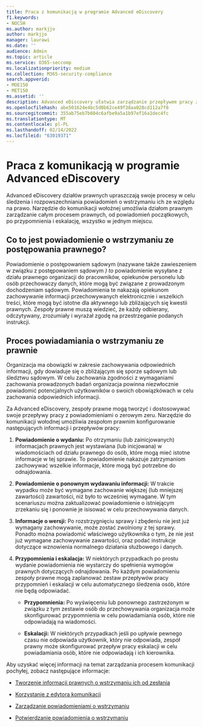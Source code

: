 ```yaml
---
title: Praca z komunikacją w programie Advanced eDiscovery
f1.keywords:
- NOCSH
ms.author: markjjo
author: markjjo
manager: laurawi
ms.date: ''
audience: Admin
ms.topic: article
ms.service: O365-seccomp
ms.localizationpriority: medium
ms.collection: M365-security-compliance
search.appverid:
- MOE150
- MET150
ms.assetid: ''
description: Advanced eDiscovery ułatwia zarządzanie przepływem pracy z powiadomieniami o wstrzymaniu ze względu na przepisy prawne w celu powiadamiania opiekunów podczas dochodzenia prawnego.
ms.openlocfilehash: abe501624e4bc5d0b62ce49f38aa028cd112a7f8
ms.sourcegitcommit: 355ab75eb7b604c6afbe9a5a1b97ef16a1dec4fc
ms.translationtype: MT
ms.contentlocale: pl-PL
ms.lasthandoff: 02/14/2022
ms.locfileid: "63019371"
---
```

# <a name="work-with-communications-in-advanced-ediscovery"></a>Praca z komunikacją w programie Advanced eDiscovery

Advanced eDiscovery działów prawnych upraszczają swoje procesy w celu śledzenia i rozpowszechniania powiadomień o wstrzymaniu ich ze względu na prawo. Narzędzie do komunikacji wołożnej umożliwia działom prawnym zarządzanie całym procesem prawnych, od powiadomień początkowych, po przypomnienia i eskalację, wszystko w jednym miejscu.

## <a name="what-is-a-legal-hold-notification"></a>Co to jest powiadomienie o wstrzymaniu ze postępowania prawnego?

Powiadomienie o postępowaniem sądowym (nazywane także zawieszeniem w związku z postępowaniem sądowym *) to* powiadomienie wysyłane z działu prawnego organizacji do pracowników, opiekunów personelu lub osób przechowaczy danych, które mogą być związane z prowadzonym dochodzeniam sądowym. Powiadomienia te nakazają opiekunom zachowywanie informacji przechowywanych elektronicznie i wszelkich treści, które mogą być istotne dla aktywnego lub zbliżających się kwestii prawnych. Zespoły prawne muszą wiedzieć, że każdy odbierany, odczytywany, zrozumiały i wyrażał zgodę na przestrzeganie podanych instrukcji.

## <a name="the-legal-hold-notification-process"></a>Proces powiadamiania o wstrzymaniu ze prawnie

Organizacja ma obowiązki w zakresie zachowywania odpowiednich informacji, gdy dowiaduje się o zbliżającym się sporze sądowym lub śledztwu sądowym. W celu zachowania zgodności z wymaganiami zachowania prowadzonych badań organizacja powinna niezwłocznie powiadomić potencjalnych użytkowników o swoich obowiązkówach w celu zachowania odpowiednich informacji.

Za Advanced eDiscovery, zespoły prawne mogą tworzyć i dostosowywać swoje przepływy pracy z powiadomieniami o zerowym zeru. Narzędzie do komunikacji wołodnej umożliwia zespołom prawnim konfigurowanie następujących informacji i przepływów pracy:

1. **Powiadomienie o wydaniu:** Po otrzymaniu (lub zainicjowanych) informacjach prawnych jest wystawiana (lub inicjowana) w wiadomościach od działu prawnego do osób, które mogą mieć istotne informacje w tej sprawie. To powiadomienie nakazuje zatrzymaniom zachowywać wszelkie informacje, które mogą być potrzebne do odnajdowania.

2. **Powiadomienie o ponownym wydawaniu informacji:** W trakcie  wypadku może być wymagane zachowanie większej (lub mniejszej zawartości) zawartości, niż było to wcześniej wymagane. W tym scenariuszu można zaktualizować powiadomienie o istniejącym zrzekaniu się i ponownie je isisować w celu przechowywania danych.

3. **Informacje o wersji:** Po rozstrzygnięciu sprawy i zbędeniu nie jest już wymagany zachowywanie, może zostać zwolniony z tej sprawy. Ponadto można powiadomić właściwego użytkownika o tym, że nie jest już wymagane zachowywanie zawartości, oraz podać instrukcje dotyczące wznowienia normalnego działania służbowego i danych.

4. **Przypomnienia i eskalacja:** W niektórych przypadkach po prostu wydanie powiadomienia nie wystarczy do spełnienia wymogów prawnych dotyczących odnajdowania. Po każdym powiadomieniu zespoły prawne mogą zaplanować zestaw przepływów pracy przypomnień i eskalacji w celu automatycznego śledzenia osób, które nie będą odpowiadać.

   - **Przypomnienia:** Po wyświęceniu lub ponownego zastrzeżonym w związku z tym zestawie osób do przechowywania organizacja może skonfigurować przypomnienia w celu powiadamiania osób, które nie odpowiadają na wiadomości.

   - **Eskalacji:** W niektórych przypadkach jeśli po upływie pewnego czasu nie odpowiada użytkownik, który nie odpowiada, zespół prawny może skonfigurować przepływ pracy eskalacji w celu powiadamiania osób, które nie odpowiadają i ich kierownika.

Aby uzyskać więcej informacji na temat zarządzania procesem komunikacji pochyłej, zobacz następujące informacje: 

- [Tworzenie informacji prawnych o wstrzymaniu ich od zesłania](create-hold-notification.md)

- [Korzystanie z edytora komunikacji](using-communications-editor.md)

- [Zarządzanie powiadomieniami o wstrzymaniu](manage-hold-notification.md)

- [Potwierdzanie powiadomienia o wstrzymaniu](acknowledge-hold-notification.md)